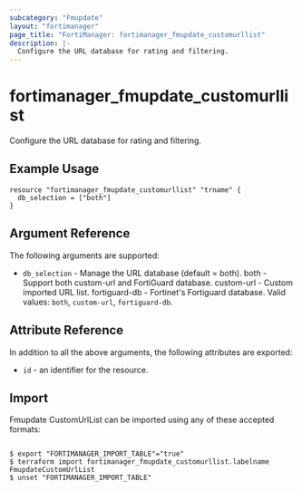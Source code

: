 ```yaml
---
subcategory: "Fmupdate"
layout: "fortimanager"
page_title: "FortiManager: fortimanager_fmupdate_customurllist"
description: |-
  Configure the URL database for rating and filtering.
---
```


# fortimanager_fmupdate_customurllist
Configure the URL database for rating and filtering.

## Example Usage

```hcl
resource "fortimanager_fmupdate_customurllist" "trname" {
  db_selection = ["both"]
}
```

## Argument Reference


The following arguments are supported:


* `db_selection` - Manage the URL database (default = both). both - Support both custom-url and FortiGuard database. custom-url - Custom imported URL list. fortiguard-db - Fortinet's Fortiguard database. Valid values: `both`, `custom-url`, `fortiguard-db`.



## Attribute Reference

In addition to all the above arguments, the following attributes are exported:
* `id` - an identifier for the resource.

## Import

Fmupdate CustomUrlList can be imported using any of these accepted formats:
```

$ export "FORTIMANAGER_IMPORT_TABLE"="true"
$ terraform import fortimanager_fmupdate_customurllist.labelname FmupdateCustomUrlList
$ unset "FORTIMANAGER_IMPORT_TABLE"
```

